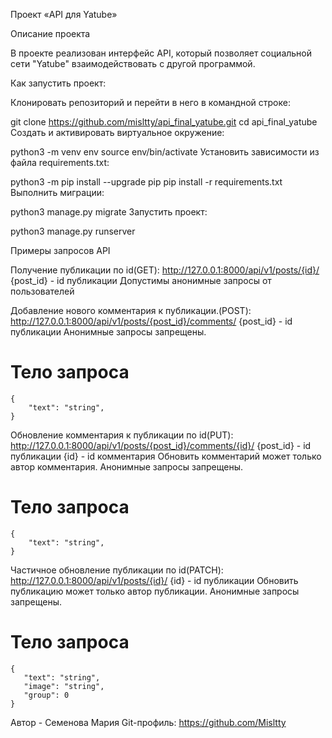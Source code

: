 Проект «API для Yatube»

Описание проекта

В проекте реализован интерфейс API, который позволяет социальной сети "Yatube" взаимодействовать с другой программой.

Как запустить проект:

Клонировать репозиторий и перейти в него в командной строке:

git clone https://github.com/misltty/api_final_yatube.git
cd api_final_yatube
Cоздать и активировать виртуальное окружение:

python3 -m venv env
source env/bin/activate
Установить зависимости из файла requirements.txt:

python3 -m pip install --upgrade pip
pip install -r requirements.txt
Выполнить миграции:

python3 manage.py migrate
Запустить проект:

python3 manage.py runserver

Примеры запросов API

Получение публикации по id(GET): http://127.0.0.1:8000/api/v1/posts/{id}/
{post_id} - id публикации
Допустимы анонимные запросы от пользователей


Добавление нового комментария к публикации.(POST): http://127.0.0.1:8000/api/v1/posts/{post_id}/comments/
{post_id} - id публикации
Анонимные запросы запрещены.

# Тело запроса

    {
        "text": "string",
    }

Обновление комментария к публикации по id(PUT): http://127.0.0.1:8000/api/v1/posts/{post_id}/comments/{id}/
{post_id} - id публикации
{id} - id комментария
Обновить комментарий может только автор комментария.
Анонимные запросы запрещены.

# Тело запроса

    {
        "text": "string",
    }


Частичное обновление публикации по id(PATCH): http://127.0.0.1:8000/api/v1/posts/{id}/
{id} - id публикации
Обновить публикацию может только автор публикации. 
Анонимные запросы запрещены.

# Тело запроса

    {
       "text": "string",
       "image": "string",
       "group": 0
    }

Автор - Семенова Мария
Git-профиль: https://github.com/Misltty 
